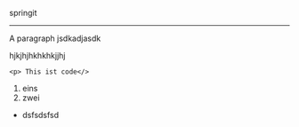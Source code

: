 springit
***

A paragraph jsdkadjasdk  

hjkjhjhkhkhkjjhj


```
<p> This ist code</>

```

1. eins
2. zwei 

* dsfsdsfsd

